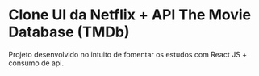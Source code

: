 # Clone UI da Netflix + API The Movie Database (TMDb)

Projeto desenvolvido no intuito de fomentar os estudos com React JS + consumo de api.
